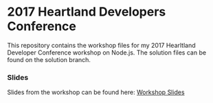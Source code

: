 # 2017 Heartland Developers Conference

This repository contains the workshop files for my 2017 Hearltland Developer Conference workshop on Node.js. The solution files can be found on the solution branch. 

### Slides

Slides from the workshop can be found here: [Workshop Slides](https://slides.com/dtauer/hdc-2017/)
